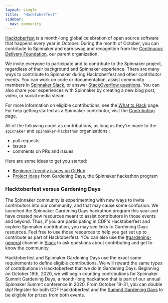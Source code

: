 ```yaml
---
layout: single
title:  "Hacktoberfest"
sidebar:
  nav: community
---
```


[Hacktoberfest](https://hacktoberfest.digitalocean.com/) is a month-long global celebration of open source software that happens every year in October. During the month of October, you can contribute to Spinnaker and earn swag and recognition from the [Continuous Delivery Foundation](https://cd.foundation), our parent organization.

We invite everyone to participate and to contribute to the Spinnaker project, regardless of their background and Spinnaker experience. There are many ways to contribute to Spinnaker during Hacktoberfest and other contributor events. You can work on code or documentation, assist community members in [Spinnaker Slack](http://join.spinnaker.io), or answer [StackOverflow questions](https://stackoverflow.com/questions/tagged/spinnaker). You can also share your experiences with Spinnaker by creating a new blog post, video, or social media steam. 

For more information on eligible contributions, see the [What to Hack](/community/gardening/what-to-hack/) page. For help getting started as a Spinnaker contributor, visit the [Contributing](/community/contributing/) page.

All of the following count as contributions, as long as they're made to the `spinnaker` and `spinnaker-hackathon` organizations :
* pull requests
* issues
* comments on PRs and issues

Here are some ideas to get you started:
- [Beginner-friendly issues on GitHub](https://github.com/spinnaker/spinnaker/issues?q=is%3Aopen+is%3Aissue+label%3A%22beginner+friendly%22)
- [Project ideas](https://github.com/spinnaker-hackathon/gardening/blob/master/project-ideas.md) from Gardening Days, the Spinnaker hackathon program

### Hacktoberfest versus Gardening Days

The Spinnaker community is experimenting with new ways to invite contributors into our community, and that may cause some confusion. We launched the Spinnaker Gardening Days hackathon program this year and have created new resources meant to assist contributors in those events and beyond. Thus, if you are participating in CDF's Hacktoberfest and explore Spinnaker contribution, you may see links to Gardening Days resources. Feel free to use those resources to help you get set up to contribute as part of Hacktoberfest. YOu can also use the [#gardening-general](https://spinnakerteam.slack.com/archives/CV4A90DPF) channel in [Slack](http://join.spinnaker.io) to ask questions about contributing and get to know the community.

Hacktoberfest and Spinnaker Gardening Days use the exact same requirements to define eligible contributions. We will reward the same types of contributions in Hacktoberfest that we do in Gardening Days. Beginning on October 19th, 2020, we will begin counting contributions for Spinnaker Summit Gardening Days, a month-long hackathon that is part of our annual Spinnaker Summit conference in 2020. From October 19-31, you can double dip! Register for both CDF Hacktoberfest and the [Summit Gardening Days](https://events.linuxfoundation.org/spinnaker-summit/register/) to be eligible for prizes from both events.
